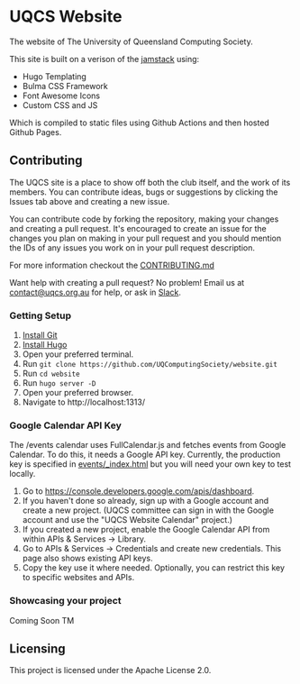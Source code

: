 # UQCS Website

The website of The University of Queensland Computing Society.

This site is built on a verison of the [jamstack](https://jamstack.org/) using:

* Hugo Templating
* Bulma CSS Framework
* Font Awesome Icons
* Custom CSS and JS

Which is compiled to static files using Github Actions and then hosted Github Pages.


## Contributing
The UQCS site is a place to show off both the club itself, and the work of its members. You can contribute ideas, bugs or suggestions by clicking the Issues tab above and creating a new issue.

You can contribute code by forking the repository, making your changes and creating a pull request. It's encouraged to create an issue for the changes you plan on making in your pull request and you should mention the IDs of any issues you work on in your pull request description.

For more information checkout the [CONTRIBUTING.md](CONTRIBUTING.md)

Want help with creating a pull request? No problem!
Email us at contact@uqcs.org.au for help, or ask in [Slack](https://slack.uqcs.org.au/).


### Getting Setup

1. [Install Git](https://git-scm.com/book/en/v2/Getting-Started-Installing-Git)
2. [Install Hugo](https://gohugo.io/getting-started/installing/)
3. Open your preferred terminal.
4. Run `git clone https://github.com/UQComputingSociety/website.git`
5. Run `cd website`
6. Run `hugo server -D`
7. Open your preferred browser.
8. Navigate to http://localhost:1313/

### Google Calendar API Key

The /events calendar uses FullCalendar.js and fetches events from Google Calendar. To do this, it needs a Google API key. Currently, the production key is specified in [events/\_index.html](https://github.com/UQComputingSociety/website/blob/master/content/events/_index.html) but you will need your own key to test locally.

1. Go to https://console.developers.google.com/apis/dashboard. 
2. If you haven't done so already, sign up with a Google account and create a new project. (UQCS committee can sign in with the Google account and use the "UQCS Website Calendar" project.)
3. If you created a new project, enable the Google Calendar API from within APIs & Services &rarr; Library.
4. Go to APIs & Services &rarr; Credentials and create new credentials. This page also shows existing API keys.
5. Copy the key use it where needed. Optionally, you can restrict this key to specific websites and APIs.

### Showcasing your project

Coming Soon TM


## Licensing

This project is licensed under the Apache License 2.0.
